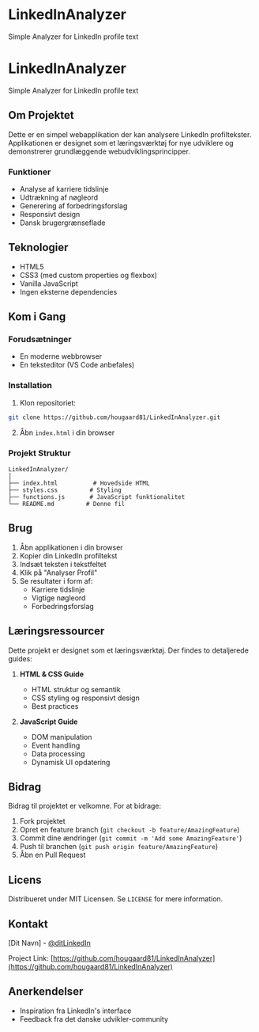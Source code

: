 # LinkedInAnalyzer
 Simple Analyzer for LinkedIn profile text
# LinkedInAnalyzer
Simple Analyzer for LinkedIn profile text

## Om Projektet
Dette er en simpel webapplikation der kan analysere LinkedIn profiltekster. Applikationen er designet som et læringsværktøj for nye udviklere og demonstrerer grundlæggende webudviklingsprincipper.

### Funktioner
- Analyse af karriere tidslinje
- Udtrækning af nøgleord
- Generering af forbedringsforslag
- Responsivt design
- Dansk brugergrænseflade

## Teknologier
- HTML5
- CSS3 (med custom properties og flexbox)
- Vanilla JavaScript
- Ingen eksterne dependencies

## Kom i Gang

### Forudsætninger
- En moderne webbrowser
- En teksteditor (VS Code anbefales)

### Installation
1. Klon repositoriet:
```bash
git clone https://github.com/hougaard81/LinkedInAnalyzer.git
```

2. Åbn `index.html` i din browser

### Projekt Struktur
```
LinkedInAnalyzer/
│
├── index.html          # Hovedside HTML
├── styles.css         # Styling
├── functions.js       # JavaScript funktionalitet
└── README.md         # Denne fil
```

## Brug
1. Åbn applikationen i din browser
2. Kopier din LinkedIn profiltekst
3. Indsæt teksten i tekstfeltet
4. Klik på "Analyser Profil"
5. Se resultater i form af:
   - Karriere tidslinje
   - Vigtige nøgleord
   - Forbedringsforslag

## Læringsressourcer
Dette projekt er designet som et læringsværktøj. Der findes to detaljerede guides:

1. **HTML & CSS Guide**
   - HTML struktur og semantik
   - CSS styling og responsivt design
   - Best practices

2. **JavaScript Guide**
   - DOM manipulation
   - Event handling
   - Data processing
   - Dynamisk UI opdatering

## Bidrag
Bidrag til projektet er velkomne. For at bidrage:
1. Fork projektet
2. Opret en feature branch (`git checkout -b feature/AmazingFeature`)
3. Commit dine ændringer (`git commit -m 'Add some AmazingFeature'`)
4. Push til branchen (`git push origin feature/AmazingFeature`)
5. Åbn en Pull Request

## Licens
Distribueret under MIT Licensen. Se `LICENSE` for mere information.

## Kontakt
[Dit Navn] - [@ditLinkedIn](https://linkedin.com/in/hougaard81)

Project Link: [https://github.com/hougaard81/LinkedInAnalyzer](https://github.com/hougaard81/LinkedInAnalyzer)

## Anerkendelser
- Inspiration fra LinkedIn's interface
- Feedback fra det danske udvikler-community